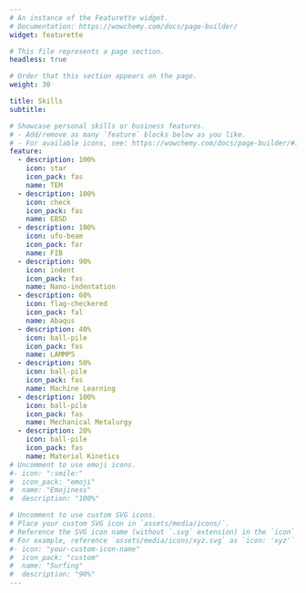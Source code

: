 ```yaml
---
# An instance of the Featurette widget.
# Documentation: https://wowchemy.com/docs/page-builder/
widget: featurette

# This file represents a page section.
headless: true

# Order that this section appears on the page.
weight: 30

title: Skills
subtitle:

# Showcase personal skills or business features.
# - Add/remove as many `feature` blocks below as you like.
# - For available icons, see: https://wowchemy.com/docs/page-builder/#icons
feature:
  - description: 100%
    icon: star
    icon_pack: fas
    name: TEM
  - description: 100%
    icon: check
    icon_pack: fas
    name: EBSD
  - description: 100%
    icon: ufo-beam
    icon_pack: far
    name: FIB
  - description: 90%
    icon: indent
    icon_pack: fas
    name: Nano-indentation
  - description: 60%
    icon: flag-checkered
    icon_pack: fal
    name: Abaqus
  - description: 40%
    icon: ball-pile
    icon_pack: fas
    name: LAMMPS
  - description: 50%
    icon: ball-pile
    icon_pack: fas
    name: Machine Learning
  - description: 100%
    icon: ball-pile
    icon_pack: fas
    name: Mechanical Metalurgy
  - description: 20%
    icon: ball-pile
    icon_pack: fas
    name: Material Kinetics
# Uncomment to use emoji icons.
#- icon: ":smile:"
#  icon_pack: "emoji"
#  name: "Emojiness"
#  description: "100%"

# Uncomment to use custom SVG icons.
# Place your custom SVG icon in `assets/media/icons/`.
# Reference the SVG icon name (without `.svg` extension) in the `icon` field.
# For example, reference `assets/media/icons/xyz.svg` as `icon: 'xyz'`
#- icon: "your-custom-icon-name"
#  icon_pack: "custom"
#  name: "Surfing"
#  description: "90%"
---
```

